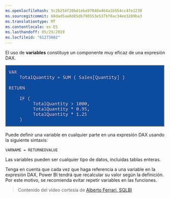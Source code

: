 ```yaml
---
ms.openlocfilehash: 5c2b254f20bd1eba97840a464a1b554cc4fe1238
ms.sourcegitcommit: 60dad5aa0d85db790553e537bf8ac34ee3289ba3
ms.translationtype: MT
ms.contentlocale: es-ES
ms.lasthandoff: 05/29/2019
ms.locfileid: "61273602"
---
```

El uso de **variables** constituye un componente muy eficaz de una expresión DAX.

![](media/7-4-dax-expressions/dax-variables_1.png)

Puede definir una variable en cualquier parte en una expresión DAX usando la siguiente sintaxis:

    VARNAME = RETURNEDVALUE

Las variables pueden ser cualquier tipo de datos, incluidas tablas enteras.

Tenga en cuenta que cada vez que haga referencia a una variable en la expresión DAX, Power BI tendrá que recalcular su valor según la definición. Por este motivo, se recomienda evitar repetir variables en las funciones.

> Contenido del vídeo cortesía de [Alberto Ferrari, SQLBI](http://www.sqlbi.com/learning-dax)
> 
> 

